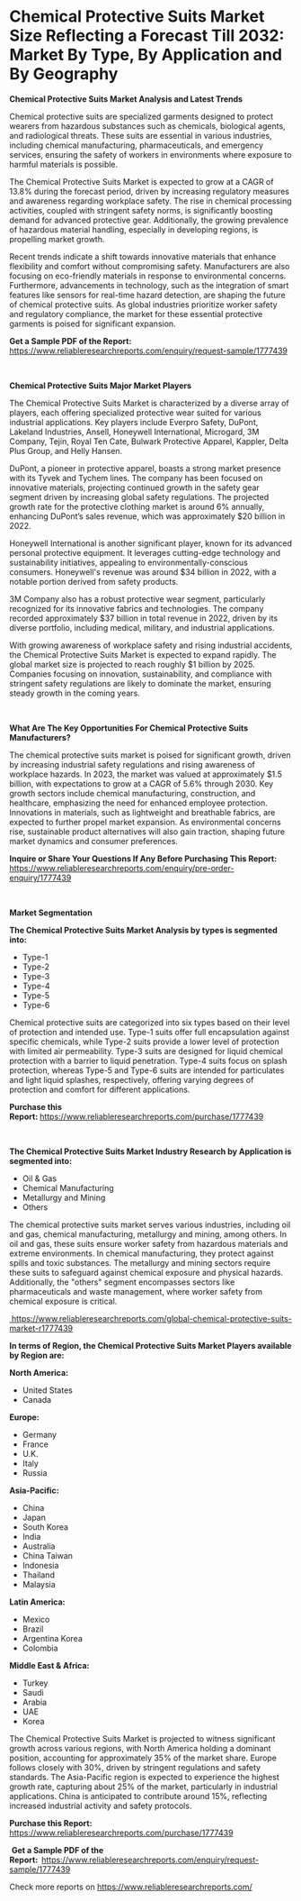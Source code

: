<p><h1>Chemical Protective Suits Market Size Reflecting a Forecast Till 2032: Market By Type, By Application and By Geography</h1></p><p><strong>Chemical Protective Suits Market Analysis and Latest Trends</strong></p>
<p><p>Chemical protective suits are specialized garments designed to protect wearers from hazardous substances such as chemicals, biological agents, and radiological threats. These suits are essential in various industries, including chemical manufacturing, pharmaceuticals, and emergency services, ensuring the safety of workers in environments where exposure to harmful materials is possible.</p><p>The Chemical Protective Suits Market is expected to grow at a CAGR of 13.8% during the forecast period, driven by increasing regulatory measures and awareness regarding workplace safety. The rise in chemical processing activities, coupled with stringent safety norms, is significantly boosting demand for advanced protective gear. Additionally, the growing prevalence of hazardous material handling, especially in developing regions, is propelling market growth.</p><p>Recent trends indicate a shift towards innovative materials that enhance flexibility and comfort without compromising safety. Manufacturers are also focusing on eco-friendly materials in response to environmental concerns. Furthermore, advancements in technology, such as the integration of smart features like sensors for real-time hazard detection, are shaping the future of chemical protective suits. As global industries prioritize worker safety and regulatory compliance, the market for these essential protective garments is poised for significant expansion.</p></p>
<p><strong>Get a Sample PDF of the Report:&nbsp;</strong> <a href="https://www.reliableresearchreports.com/enquiry/request-sample/1777439?utm_campaign=3027&utm_medium=2&utm_source=Github&utm_content=ia&utm_term=04042025&utm_id=chemical-protective-suits">https://www.reliableresearchreports.com/enquiry/request-sample/1777439</a></p>
<p>&nbsp;</p>
<p><strong>Chemical Protective Suits Major Market Players</strong></p>
<p><p>The Chemical Protective Suits Market is characterized by a diverse array of players, each offering specialized protective wear suited for various industrial applications. Key players include Everpro Safety, DuPont, Lakeland Industries, Ansell, Honeywell International, Microgard, 3M Company, Tejin, Royal Ten Cate, Bulwark Protective Apparel, Kappler, Delta Plus Group, and Helly Hansen.</p><p>DuPont, a pioneer in protective apparel, boasts a strong market presence with its Tyvek and Tychem lines. The company has been focused on innovative materials, projecting continued growth in the safety gear segment driven by increasing global safety regulations. The projected growth rate for the protective clothing market is around 6% annually, enhancing DuPont’s sales revenue, which was approximately $20 billion in 2022.</p><p>Honeywell International is another significant player, known for its advanced personal protective equipment. It leverages cutting-edge technology and sustainability initiatives, appealing to environmentally-conscious consumers. Honeywell's revenue was around $34 billion in 2022, with a notable portion derived from safety products.</p><p>3M Company also has a robust protective wear segment, particularly recognized for its innovative fabrics and technologies. The company recorded approximately $37 billion in total revenue in 2022, driven by its diverse portfolio, including medical, military, and industrial applications.</p><p>With growing awareness of workplace safety and rising industrial accidents, the Chemical Protective Suits Market is expected to expand rapidly. The global market size is projected to reach roughly $1 billion by 2025. Companies focusing on innovation, sustainability, and compliance with stringent safety regulations are likely to dominate the market, ensuring steady growth in the coming years.</p></p>
<p>&nbsp;</p>
<p><strong>What Are The Key Opportunities For Chemical Protective Suits Manufacturers?</strong></p>
<p><p>The chemical protective suits market is poised for significant growth, driven by increasing industrial safety regulations and rising awareness of workplace hazards. In 2023, the market was valued at approximately $1.5 billion, with expectations to grow at a CAGR of 5.6% through 2030. Key growth sectors include chemical manufacturing, construction, and healthcare, emphasizing the need for enhanced employee protection. Innovations in materials, such as lightweight and breathable fabrics, are expected to further propel market expansion. As environmental concerns rise, sustainable product alternatives will also gain traction, shaping future market dynamics and consumer preferences.</p></p>
<p><strong>Inquire or Share Your Questions If Any Before Purchasing This Report:</strong> <a href="https://www.reliableresearchreports.com/enquiry/pre-order-enquiry/1777439?utm_campaign=3027&utm_medium=2&utm_source=Github&utm_content=ia&utm_term=04042025&utm_id=chemical-protective-suits">https://www.reliableresearchreports.com/enquiry/pre-order-enquiry/1777439</a></p>
<p>&nbsp;</p>
<p><strong>Market Segmentation</strong></p>
<p><strong>The Chemical Protective Suits Market Analysis by types is segmented into:</strong></p>
<p><ul><li>Type-1</li><li>Type-2</li><li>Type-3</li><li>Type-4</li><li>Type-5</li><li>Type-6</li></ul></p>
<p><p>Chemical protective suits are categorized into six types based on their level of protection and intended use. Type-1 suits offer full encapsulation against specific chemicals, while Type-2 suits provide a lower level of protection with limited air permeability. Type-3 suits are designed for liquid chemical protection with a barrier to liquid penetration. Type-4 suits focus on splash protection, whereas Type-5 and Type-6 suits are intended for particulates and light liquid splashes, respectively, offering varying degrees of protection and comfort for different applications.</p></p>
<p><strong>Purchase this Report:&nbsp;</strong><a href="https://www.reliableresearchreports.com/purchase/1777439?utm_campaign=3027&utm_medium=2&utm_source=Github&utm_content=ia&utm_term=04042025&utm_id=chemical-protective-suits">https://www.reliableresearchreports.com/purchase/1777439</a></p>
<p>&nbsp;</p>
<p><strong>The Chemical Protective Suits Market Industry Research by Application is segmented into:</strong></p>
<p><ul><li>Oil & Gas</li><li>Chemical Manufacturing</li><li>Metallurgy and Mining</li><li>Others</li></ul></p>
<p><p>The chemical protective suits market serves various industries, including oil and gas, chemical manufacturing, metallurgy and mining, among others. In oil and gas, these suits ensure worker safety from hazardous materials and extreme environments. In chemical manufacturing, they protect against spills and toxic substances. The metallurgy and mining sectors require these suits to safeguard against chemical exposure and physical hazards. Additionally, the "others" segment encompasses sectors like pharmaceuticals and waste management, where worker safety from chemical exposure is critical.</p></p>
<p><a href="https://www.reliableresearchreports.com/global-chemical-protective-suits-market-r1777439?utm_campaign=3027&utm_medium=2&utm_source=Github&utm_content=ia&utm_term=04042025&utm_id=chemical-protective-suits">&nbsp;https://www.reliableresearchreports.com/global-chemical-protective-suits-market-r1777439</a></p>
<p><strong>In terms of Region, the Chemical Protective Suits Market Players available by Region are:</strong></p>
<p>
    <p> <strong> North America: </strong>
        <ul>
            <li>United States</li>
            <li>Canada</li>
        </ul>
        </p> 
    <p> <strong> Europe: </strong>
        <ul>
            <li>Germany</li>
            <li>France</li>
            <li>U.K.</li>
            <li>Italy</li>
            <li>Russia</li>
        </ul>
        </p> 
    <p> <strong> Asia-Pacific: </strong>
        <ul>
            <li>China</li>
            <li>Japan</li>
            <li>South Korea</li>
            <li>India</li>
            <li>Australia</li>
            <li>China Taiwan</li>
            <li>Indonesia</li>
            <li>Thailand</li>
            <li>Malaysia</li>
        </ul>
        </p> 
    <p> <strong> Latin America: </strong>
        <ul>
            <li>Mexico</li>
            <li>Brazil</li>
            <li>Argentina Korea</li>
            <li>Colombia</li>
        </ul>
        </p> 
    <p> <strong> Middle East & Africa: </strong>
        <ul>
            <li>Turkey</li>
            <li>Saudi</li>
            <li>Arabia</li>
            <li>UAE</li>
            <li>Korea</li>
        </ul>
    </p>
    </p>
<p><p>The Chemical Protective Suits Market is projected to witness significant growth across various regions, with North America holding a dominant position, accounting for approximately 35% of the market share. Europe follows closely with 30%, driven by stringent regulations and safety standards. The Asia-Pacific region is expected to experience the highest growth rate, capturing about 25% of the market, particularly in industrial applications. China is anticipated to contribute around 15%, reflecting increased industrial activity and safety protocols.</p></p>
<p><strong>Purchase this Report: </strong><a href="https://www.reliableresearchreports.com/purchase/1777439?utm_campaign=3027&utm_medium=2&utm_source=Github&utm_content=ia&utm_term=04042025&utm_id=chemical-protective-suits">https://www.reliableresearchreports.com/purchase/1777439</a></p>
<p>&nbsp;<strong>Get a Sample PDF of the Report:&nbsp;&nbsp;</strong><a href="https://www.reliableresearchreports.com/enquiry/request-sample/1777439?utm_campaign=3027&utm_medium=2&utm_source=Github&utm_content=ia&utm_term=04042025&utm_id=chemical-protective-suits">https://www.reliableresearchreports.com/enquiry/request-sample/1777439</a></p>
<p><strong></strong></p>
<p>Check more reports on <a href="https://www.reliableresearchreports.com/?utm_campaign=3027&utm_medium=2&utm_source=Github&utm_content=ia&utm_term=04042025&utm_id=chemical-protective-suits">https://www.reliableresearchreports.com/</a></p>